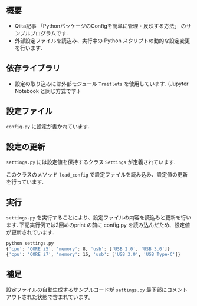 ## 概要
- Qiita記事 「PythonパッケージのConfigを簡単に管理・反映する方法」 のサンプルプログラムです.
- 外部設定ファイルを読込み、実行中の Python スクリプトの動的な設定変更を行います.

## 依存ライブラリ
- 設定の取り込みには外部モジュール `Traitlets` を使用しています. (Jupyter Notebook と同じ方式です.)

## 設定ファイル
`config.py` に設定が書かれています.

## 設定の更新
`settings.py` には設定値を保持するクラス `Settings` が定義されています.

このクラスのメソッド `load_config` で設定ファイルを読み込み、設定値の更新を行っています.

## 実行
`settings.py` を実行することにより、設定ファイルの内容を読込みと更新を行います.
下記実行例では2回めのprint の前に config.py を読み込んだため、設定値が更新されています.

```Bash
python settings.py
{'cpu': 'CORE i5', 'memory': 8, 'usb': ['USB 2.0', 'USB 3.0']}
{'cpu': 'CORE i7', 'memory': 16, 'usb': ['USB 3.0', 'USB Type-C']}
```

## 補足
設定ファイルの自動生成するサンプルコードが `settings.py` 最下部にコメントアウトされた状態で含まれています。
